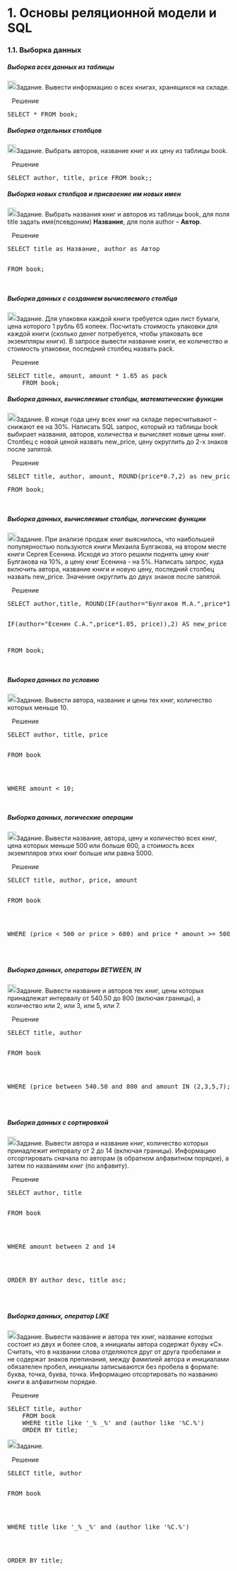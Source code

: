 <div align=left>
  <h1>1. Основы реляционной модели и SQL</h1>
  </div>
 <div align=left>
  <h3>1.1. Выборка данных</h3>
  <h5>Выборка всех данных из таблицы</h5>
  <p>
    <img src="https://cdn-icons-png.flaticon.com/512/3524/3524335.png" width=20 heigh=20>Задание. Вывести информацию о всех книгах, хранящихся на складе.
  </p>
 <p>
   <img src="https://cdn-icons-png.flaticon.com/128/556/556690.png" width=10 heigh=10>Решение</p> 
  <div class="highlight highlight-source-sql notranslate position-relative overflow-auto" dir=auto>
    <pre>SELECT * FROM book;</pre>
  </div>
  <h5>Выборка отдельных столбцов</h5>
  <p>
    <img src="https://cdn-icons-png.flaticon.com/512/3524/3524335.png" width=20 heigh=20>Задание. Выбрать авторов, название книг и их цену из таблицы book.
  </p>
  <p>
   <img src="https://cdn-icons-png.flaticon.com/128/556/556690.png" width=10 heigh=10>Решение</p> 
  <div class="highlight highlight-source-sql notranslate position-relative overflow-auto" dir=auto>
    <pre>SELECT author, title, price FROM book;;</pre>
  </div>
 <h5>Выборка новых столбцов и присвоение им новых имен</h5>
  <p>
    <img src="https://cdn-icons-png.flaticon.com/512/3524/3524335.png" width=20 heigh=20>Задание. Выбрать названия книг и авторов из таблицы book, для поля title задать имя(псевдоним) <b>Название</b>, для поля author –  <b>Автор</b>. 
  </p>
 <p>
   <img src="https://cdn-icons-png.flaticon.com/128/556/556690.png" width=10 heigh=10>Решение</p> 
  <div class="highlight highlight-source-sql notranslate position-relative overflow-auto" dir=auto>
    <pre>SELECT title as Название, author as Автор
    <p>FROM book;</p>
</pre>
  </div>
  <h5>Выборка данных с созданием вычисляемого столбца</h5>
  <p>
    <img src="https://cdn-icons-png.flaticon.com/512/3524/3524335.png" width=20 heigh=20>Задание. Для упаковки каждой книги требуется один лист бумаги, цена которого 1 рубль 65 копеек. Посчитать стоимость упаковки для каждой книги (сколько денег потребуется, чтобы упаковать все экземпляры книги). В запросе вывести название книги, ее количество и стоимость упаковки, последний столбец назвать pack. 
  </p>
 <p>
   <img src="https://cdn-icons-png.flaticon.com/128/556/556690.png" width=10 heigh=10>Решение</p> 
  <div class="highlight highlight-source-sql notranslate position-relative overflow-auto" dir=auto>
    <pre>SELECT title, amount, amount * 1.65 as pack
    FROM book;
</pre>
  </div>
  <h5>Выборка данных, вычисляемые столбцы, математические функции</h5>
  <p>
    <img src="https://cdn-icons-png.flaticon.com/512/3524/3524335.png" width=20 heigh=20>Задание. В конце года цену всех книг на складе пересчитывают – снижают ее на 30%. Написать SQL запрос, который из таблицы book выбирает названия, авторов, количества и вычисляет новые цены книг. Столбец с новой ценой назвать new_price, цену округлить до 2-х знаков после запятой. 
  </p>
 <p>
   <img src="https://cdn-icons-png.flaticon.com/128/556/556690.png" width=10 heigh=10>Решение</p> 
  <div class="highlight highlight-source-sql notranslate position-relative overflow-auto" dir=auto>
    <pre>SELECT title, author, amount, ROUND(price*0.7,2) as new_price
<p>FROM book;</p>
</pre>
  </div>
    <h5>Выборка данных, вычисляемые столбцы, логические функции</h5>
  <p>
    <img src="https://cdn-icons-png.flaticon.com/512/3524/3524335.png" width=20 heigh=20>Задание. При анализе продаж книг выяснилось, что наибольшей популярностью пользуются книги Михаила Булгакова, на втором месте книги Сергея Есенина. Исходя из этого решили поднять цену книг Булгакова на 10%, а цену книг Есенина - на 5%. Написать запрос, куда включить автора, название книги и новую цену, последний столбец назвать new_price. Значение округлить до двух знаков после запятой.
  </p>
 <p>
   <img src="https://cdn-icons-png.flaticon.com/128/556/556690.png" width=10 heigh=10>Решение</p> 
  <div class="highlight highlight-source-sql notranslate position-relative overflow-auto" dir=auto>
    <pre>SELECT author,title, ROUND(IF(author="Булгаков М.А.",price*1.10,
          <p>IF(author="Есенин С.А.",price*1.05, price)),2) AS new_price</p>
<p>FROM book;</p>
</pre>
  </div>
      <h5>Выборка данных по условию</h5>
  <p>
    <img src="https://cdn-icons-png.flaticon.com/512/3524/3524335.png" width=20 heigh=20>Задание. Вывести автора, название  и цены тех книг, количество которых меньше 10.
  </p>
 <p>
   <img src="https://cdn-icons-png.flaticon.com/128/556/556690.png" width=10 heigh=10>Решение</p> 
  <div class="highlight highlight-source-sql notranslate position-relative overflow-auto" dir=auto>
    <pre>SELECT author, title, price
    <p>FROM book</p>
    <p>WHERE amount < 10;</p>
</pre>
  </div>
        <h5>Выборка данных, логические операции</h5>
  <p>
    <img src="https://cdn-icons-png.flaticon.com/512/3524/3524335.png" width=20 heigh=20>Задание. Вывести название, автора,  цену  и количество всех книг, цена которых меньше 500 или больше 600, а стоимость всех экземпляров этих книг больше или равна 5000.
  </p>
 <p>
   <img src="https://cdn-icons-png.flaticon.com/128/556/556690.png" width=10 heigh=10>Решение</p> 
  <div class="highlight highlight-source-sql notranslate position-relative overflow-auto" dir=auto>
    <pre>SELECT title, author, price, amount
    <p>FROM book</p>
    <p>WHERE (price < 500 or price > 600) and price * amount >= 5000;</p>
    </pre>
  </div>
          <h5>Выборка данных, операторы BETWEEN, IN</h5>
  <p>
    <img src="https://cdn-icons-png.flaticon.com/512/3524/3524335.png" width=20 heigh=20>Задание. Вывести название и авторов тех книг, цены которых принадлежат интервалу от 540.50 до 800 (включая границы),  а количество или 2, или 3, или 5, или 7.
  </p>
 <p>
   <img src="https://cdn-icons-png.flaticon.com/128/556/556690.png" width=10 heigh=10>Решение</p> 
  <div class="highlight highlight-source-sql notranslate position-relative overflow-auto" dir=auto>
    <pre>SELECT title, author
    <p>FROM book</p>
    <p>WHERE (price between 540.50 and 800 and amount IN (2,3,5,7);</p>
    </pre>
  </div>
      <h5>Выборка данных с сортировкой</h5>
  <p>
    <img src="https://cdn-icons-png.flaticon.com/512/3524/3524335.png" width=20 heigh=20>Задание. Вывести  автора и название  книг, количество которых принадлежит интервалу от 2 до 14 (включая границы). Информацию  отсортировать сначала по авторам (в обратном алфавитном порядке), а затем по названиям книг (по алфавиту).
  </p>
 <p>
   <img src="https://cdn-icons-png.flaticon.com/128/556/556690.png" width=10 heigh=10>Решение</p> 
  <div class="highlight highlight-source-sql notranslate position-relative overflow-auto" dir=auto>
    <pre>SELECT author, title
    <p>FROM book</p>
    <p>WHERE amount between 2 and 14</p>
    <p>ORDER BY author desc, title asc;</p>
    </pre>
  </div>
        <h5>Выборка данных, оператор LIKE</h5>
  <p>
    <img src="https://cdn-icons-png.flaticon.com/512/3524/3524335.png" width=20 heigh=20>Задание. Вывести название и автора тех книг, название которых состоит из двух и более слов, а инициалы автора содержат букву «С». Считать, что в названии слова отделяются друг от друга пробелами и не содержат знаков препинания, между фамилией автора и инициалами обязателен пробел, инициалы записываются без пробела в формате: буква, точка, буква, точка. Информацию отсортировать по названию книги в алфавитном порядке.
  </p>
 <p><img src="https://cdn-icons-png.flaticon.com/128/556/556690.png" width=10 heigh=10>Решение</p> 
  <div class="highlight highlight-source-sql notranslate position-relative overflow-auto" dir=auto>
    <pre>SELECT title, author
    FROM book
    WHERE title like '_% _%' and (author like '%С.%')
    ORDER BY title;</pre>
  </div>
  
  
  
  
  
  
  
  
  
  
  
         
  <p>
    <img src="https://cdn-icons-png.flaticon.com/512/3524/3524335.png" width=20 heigh=20>Задание. 
  </p>
 <p>
   <img src="https://cdn-icons-png.flaticon.com/128/556/556690.png" width=10 heigh=10>Решение</p> 
  <div class="highlight highlight-source-sql notranslate position-relative overflow-auto" dir=auto>
    <pre>SELECT title, author
    <p>FROM book</p>
    <p>WHERE title like '_% _%' and (author like '%С.%')</p>
    <p>ORDER BY title;</p>
    </pre>
  </div>





    
 
    
    


 

    
    
 


    
    

  
    
  
    
  
  

  





